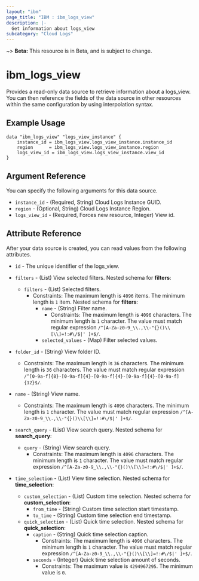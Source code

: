 ```yaml
---
layout: "ibm"
page_title: "IBM : ibm_logs_view"
description: |-
  Get information about logs_view
subcategory: "Cloud Logs"
---
```


~> **Beta:** This resource is in Beta, and is subject to change.

# ibm_logs_view

Provides a read-only data source to retrieve information about a logs_view. You can then reference the fields of the data source in other resources within the same configuration by using interpolation syntax.

## Example Usage

```hcl
data "ibm_logs_view" "logs_view_instance" {
	instance_id = ibm_logs_view.logs_view_instance.instance_id
	region      = ibm_logs_view.logs_view_instance.region
	logs_view_id = ibm_logs_view.logs_view_instance.view_id
}
```

## Argument Reference

You can specify the following arguments for this data source.

* `instance_id` - (Required, String)  Cloud Logs Instance GUID.
* `region` - (Optional, String) Cloud Logs Instance Region.
* `logs_view_id` - (Required, Forces new resource, Integer) View id.

## Attribute Reference

After your data source is created, you can read values from the following attributes.

* `id` - The unique identifier of the logs_view.
* `filters` - (List) View selected filters.
Nested schema for **filters**:
	* `filters` - (List) Selected filters.
	  * Constraints: The maximum length is `4096` items. The minimum length is `1` item.
	Nested schema for **filters**:
		* `name` - (String) Filter name.
		  * Constraints: The maximum length is `4096` characters. The minimum length is `1` character. The value must match regular expression `/^[A-Za-z0-9_\\.,\\-"{}()\\[\\]=!:#\/$|' ]+$/`.
		* `selected_values` - (Map) Filter selected values.

* `folder_id` - (String) View folder ID.
  * Constraints: The maximum length is `36` characters. The minimum length is `36` characters. The value must match regular expression `/^[0-9a-f]{8}-[0-9a-f]{4}-[0-9a-f]{4}-[0-9a-f]{4}-[0-9a-f]{12}$/`.

* `name` - (String) View name.
  * Constraints: The maximum length is `4096` characters. The minimum length is `1` character. The value must match regular expression `/^[A-Za-z0-9_\\.,\\-"{}()\\[\\]=!:#\/$|' ]+$/`.

* `search_query` - (List) View search query.
Nested schema for **search_query**:
	* `query` - (String) View search query.
	  * Constraints: The maximum length is `4096` characters. The minimum length is `1` character. The value must match regular expression `/^[A-Za-z0-9_\\.,\\-"{}()\\[\\]=!:#\/$|' ]+$/`.

* `time_selection` - (List) View time selection.
Nested schema for **time_selection**:
	* `custom_selection` - (List) Custom time selection.
	Nested schema for **custom_selection**:
		* `from_time` - (String) Custom time selection start timestamp.
		* `to_time` - (String) Custom time selection end timestamp.
	* `quick_selection` - (List) Quick time selection.
	Nested schema for **quick_selection**:
		* `caption` - (String) Quick time selection caption.
		  * Constraints: The maximum length is `4096` characters. The minimum length is `1` character. The value must match regular expression `/^[A-Za-z0-9_\\.,\\-"{}()\\[\\]=!:#\/$|' ]+$/`.
		* `seconds` - (Integer) Quick time selection amount of seconds.
		  * Constraints: The maximum value is `4294967295`. The minimum value is `0`.

